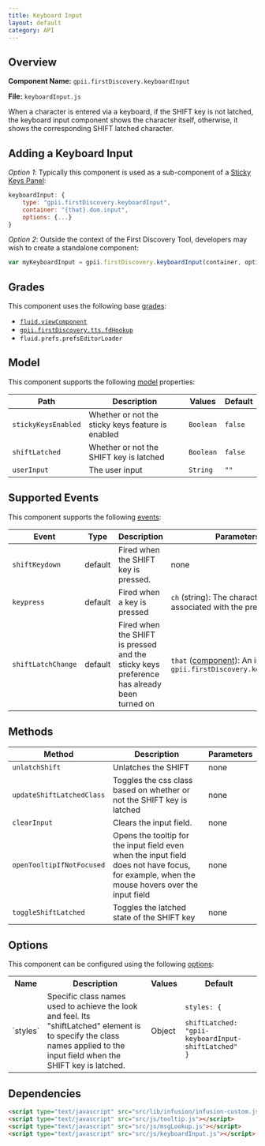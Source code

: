 ```yaml
---
title: Keyboard Input
layout: default
category: API
---
```


## Overview

**Component Name:** `gpii.firstDiscovery.keyboardInput`

**File:** `keyboardInput.js`

When a character is entered via a keyboard, if the SHIFT key is not latched,
the keyboard input component shows the character itself, otherwise, it shows
the corresponding SHIFT latched character.

## Adding a Keyboard Input

*Option 1*: Typically this component is used as a sub-component of a [Sticky Keys Panel](keyboard.md):
```javascript
keyboardInput: {
    type: "gpii.firstDiscovery.keyboardInput",
    container: "{that}.dom.input",
    options: {...}
}
```

*Option 2*: Outside the context of the First Discovery Tool, developers may wish to create a standalone component:
```javascript
var myKeyboardInput = gpii.firstDiscovery.keyboardInput(container, options);
```

## Grades

This component uses the following base
[grades](http://docs.fluidproject.org/infusion/development/ComponentGrades.html):

* [`fluid.viewComponent`](http://docs.fluidproject.org/infusion/development/ComponentGrades.html)
* [`gpii.firstDiscovery.tts.fdHookup`](tts-hookupFD.md)
* `fluid.prefs.prefsEditorLoader`

## Model

This component supports the following
[model](http://docs.fluidproject.org/infusion/development/tutorial-gettingStartedWithInfusion/ModelComponents.html)
properties:

| Path   | Description | Values | Default |
|--------|-------------|--------|---------|
| `stickyKeysEnabled` | Whether or not the sticky keys feature is enabled | `Boolean` |  `false` |
| `shiftLatched` | Whether or not the SHIFT key is latched | `Boolean` |  `false` |
| `userInput ` | The user input | `String` | `""`  |

## Supported Events

This component supports the following
[events](http://docs.fluidproject.org/infusion/development/InfusionEventSystem.html):

| Event  | Type |Description | Parameters |
|--------|------|------------|------------|
| `shiftKeydown` | default | Fired when the SHIFT key is pressed. | none |
| `keypress` | default | Fired when a key is pressed | `ch` (string): The character associated with the pressed key  |
| `shiftLatchChange ` | default | Fired when the SHIFT is pressed and the sticky keys preference has already been turned on | `that` ([component](http://docs.fluidproject.org/infusion/development/UnderstandingInfusionComponents.html)): An instance of `gpii.firstDiscovery.keyboardInput`  |

## Methods

| Method | Description | Parameters |
|--------|-------------|------------|
| `unlatchShift` | Unlatches the SHIFT | none |
| `updateShiftLatchedClass` | Toggles the css class based on whether or not the SHIFT key is latched | none |
| `clearInput` | Clears the input field. | none |
| `openTooltipIfNotFocused` | Opens the tooltip for the input field even when the input field does not have focus, for example, when the mouse hovers over the input field | none |
| `toggleShiftLatched` | Toggles the latched state of the SHIFT key | none |


## Options

This component can be configured using the following
[options](http://docs.fluidproject.org/infusion/development/ComponentOptionsAndDefaults.html):

<table>
    <tr><th>Name</th><th>Description</th><th>Values</th><th>Default</th></tr>
    <tr>
        <td>`styles`</td>
        <td>Specific class names used to achieve the look and feel. Its "shiftLatched" element is to specify the class names applied to the input field when the SHIFT key is latched.</td>
        <td>Object</td>
        <td>
        <pre><code>styles: {
    shiftLatched: "gpii-keyboardInput-shiftLatched"
}</code></pre>
        </td>
    </tr>
</table>

## Dependencies

```html
<script type="text/javascript" src="src/lib/infusion/infusion-custom.js"></script>
<script type="text/javascript" src="src/js/tooltip.js"></script>
<script type="text/javascript" src="src/js/msgLookup.js"></script>
<script type="text/javascript" src="src/js/keyboardInput.js"></script>
```
